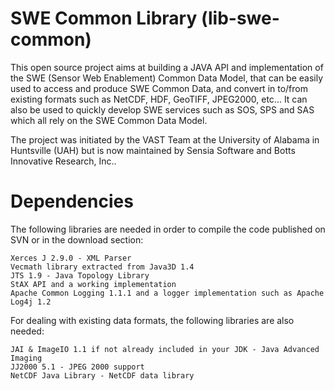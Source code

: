 SWE Common Library (lib-swe-common)
===================================

This open source project aims at building a JAVA API and implementation of the SWE (Sensor Web Enablement) Common Data Model, that can be easily used to access and produce SWE Common Data, and convert in to/from existing formats such as NetCDF, HDF, GeoTIFF, JPEG2000, etc... It can also be used to quickly develop SWE services such as SOS, SPS and SAS which all rely on the SWE Common Data Model.

The project was initiated by the VAST Team at the University of Alabama in Huntsville (UAH) but is now maintained by Sensia Software and Botts Innovative Research, Inc..

Dependencies
============

The following libraries are needed in order to compile the code published on SVN or in the download section:

    Xerces J 2.9.0 - XML Parser
    Vecmath library extracted from Java3D 1.4
    JTS 1.9 - Java Topology Library
    StAX API and a working implementation
    Apache Common Logging 1.1.1 and a logger implementation such as Apache Log4j 1.2 

For dealing with existing data formats, the following libraries are also needed:

    JAI & ImageIO 1.1 if not already included in your JDK - Java Advanced Imaging
    JJ2000 5.1 - JPEG 2000 support
    NetCDF Java Library - NetCDF data library 
